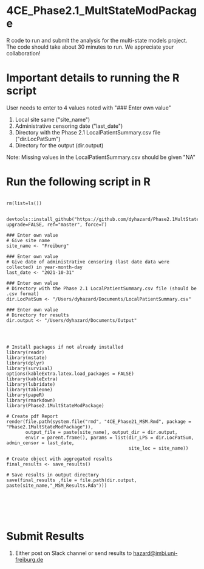 # 4CE_Phase2.1_MultStateModPackage

R code to run and submit the analysis for the multi-state models project. The code should take about 30 minutes to run. We appreciate your collaboration!

# Important details to running the R script 

User needs to enter to 4 values noted with "### Enter own value"
1. Local site same ("site_name")
2. Administrative censoring date ("last_date")
3. Directory with the Phase 2.1 LocalPatientSummary.csv file ("dir.LocPatSum")
4. Directory for the output (dir.output)

Note: Missing values in the LocalPatientSummary.csv should be given "NA"

# Run the following script in R 

```{r, echo=TRUE, message=FALSE, warning=FALSE ,include=FALSE}

rm(list=ls())


devtools::install_github("https://github.com/dyhazard/Phase2.1MultStateModPackage", upgrade=FALSE, ref="master", force=T)

### Enter own value
# Give site name
site_name <- "Freiburg"

### Enter own value
# Give date of administrative censoring (last date data were collected) in year-month-day
last_date <- "2021-10-31"

### Enter own value
# Directory with the Phase 2.1 LocalPatientSummary.csv file (should be .csv format)
dir.LocPatSum <- "/Users/dyhazard/Documents/LocalPatientSummary.csv"

### Enter own value
# Directory for results
dir.output <- "/Users/dyhazard/Documents/Output"




# Install packages if not already installed
library(readr)
library(mstate)
library(dplyr)
library(survival)
options(kableExtra.latex.load_packages = FALSE)
library(kableExtra)
library(lubridate)
library(tableone)
library(papeR)
library(rmarkdown)
library(Phase2.1MultStateModPackage)

# Create pdf Report
render(file.path(system.file("rmd", "4CE_Phase21_MSM.Rmd", package = "Phase2.1MultStateModPackage")),
       output_file = paste(site_name), output_dir = dir.output,
       envir = parent.frame(), params = list(dir_LPS = dir.LocPatSum, admin_censor = last_date,
                                             site_loc = site_name))

# Create object with aggregated results
final_results <- save_results()

# Save results in output directory
save(final_results ,file = file.path(dir.output, paste(site_name,"_MSM_Results.Rda")))






```


# Submit Results

1. Either post on Slack channel or send results to hazard@imbi.uni-freiburg.de
